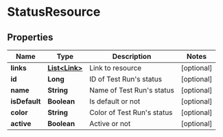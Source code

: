 
# StatusResource

## Properties
Name | Type | Description | Notes
------------ | ------------- | ------------- | -------------
**links** | [**List&lt;Link&gt;**](Link.md) | Link to resource |  [optional]
**id** | **Long** | ID of Test Run&#39;s status |  [optional]
**name** | **String** | Name of Test Run&#39;s status |  [optional]
**isDefault** | **Boolean** | Is default or not |  [optional]
**color** | **String** | Color of Test Run&#39;s status |  [optional]
**active** | **Boolean** | Active or not |  [optional]



